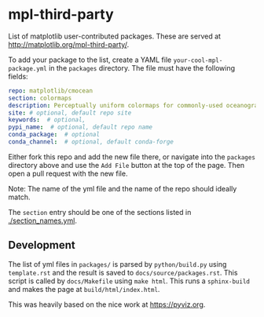 # mpl-third-party

List of matplotlib user-contributed packages.  These are served at http://matplotlib.org/mpl-third-party/.

To add your package to the list, create a YAML file `your-cool-mpl-package.yml` in the `packages`
directory. The file must have the following fields:

```yml
repo: matplotlib/cmocean
section: colormaps
description: Perceptually uniform colormaps for commonly-used oceanographic variables
site: # optional, default repo site
keywords:  # optional,
pypi_name:  # optional, default repo name
conda_package:  # optional
conda_channel:  # optional, default conda-forge
```
Either fork this repo and add the new file there, or navigate into the `packages` directory above
and use the `Add File` button at the top of the page. Then open a pull request with the new file.

Note: The name of the yml file and the name of the repo should ideally match.

The `section` entry should be one of the sections listed in 
[./section_names.yml](https://github.com/matplotlib/mpl-third-party/blob/main/section_names.yml).

## Development

The list of yml files in `packages/` is parsed by `python/build.py` using `template.rst` and
the result is saved to `docs/source/packages.rst`.  This script is called by `docs/Makefile`
using `make html`.  This runs a `sphinx-build` and makes the page at `build/html/index.html`.

This was heavily based on the nice work at <https://pyviz.org>.
